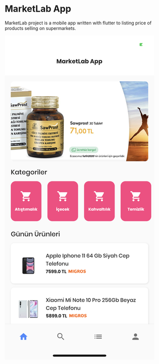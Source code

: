 # MarketLab App 

MarketLab project is a mobile app written with flutter to listing price of products selling on supermarkets.


![Home Page](https://raw.githubusercontent.com/eymenkhater/marketlab_app/master/img/home.png)
